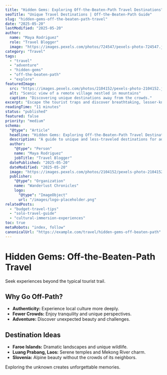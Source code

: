 ```yaml
---
title: "Hidden Gems: Exploring Off-the-Beaten-Path Travel Destinations"
seoTitle: "Unique Travel Destinations | Off-the-Beaten-Path Guide"
slug: "hidden-gems-off-the-beaten-path-travel"
date: "2025-05-20"
lastModified: "2025-05-20"
author:
  name: "Maya Rodriguez"
  role: "Travel Blogger"
  image: "https://images.pexels.com/photos/724547/pexels-photo-724547.jpeg?auto=compress&cs=tinysrgb&w=1260&h=750&dpr=2"
category: "Travel"
tags:
  - "travel"
  - "adventure"
  - "hidden-gems"
  - "off-the-beaten-path"
  - "explore"
featuredImage:
  src: "https://images.pexels.com/photos/2104152/pexels-photo-2104152.jpeg?auto=compress&cs=tinysrgb&w=1260&h=750&dpr=2"
  alt: "Scenic view of a remote village nestled in mountains"
  caption: "Discovering unique destinations away from the crowds."
excerpt: "Escape the tourist traps and discover breathtaking, lesser-known travel destinations around the world. This guide highlights hidden gems perfect for adventurous travelers seeking authentic experiences."
readingTime: "11 minutes"
status: "published"
featured: false
priority: "medium"
schema:
  "@type": "Article"
  headline: "Hidden Gems: Exploring Off-the-Beaten-Path Travel Destinations"
  description: "A guide to unique and less-traveled destinations for adventurous explorers."
  author:
    "@type": "Person"
    name: "Maya Rodriguez"
    jobTitle: "Travel Blogger"
  datePublished: "2025-05-20"
  dateModified: "2025-05-20"
  image: "https://images.pexels.com/photos/2104152/pexels-photo-2104152.jpeg?auto=compress&cs=tinysrgb&w=1260&h=750&dpr=2"
  publisher:
    "@type": "Organization"
    name: "Wanderlust Chronicles"
    logo:
      "@type": "ImageObject"
      url: "/images/logo-placeholder.png"
relatedPosts:
  - "budget-travel-tips"
  - "solo-travel-guide"
  - "cultural-immersion-experiences"
toc: true
metaRobots: "index, follow"
canonicalUrl: "https://example.com/travel/hidden-gems-off-beaten-path"
---
```


# Hidden Gems: Off-the-Beaten-Path Travel

Seek experiences beyond the typical tourist trail.

## Why Go Off-Path?

*   **Authenticity:** Experience local culture more deeply.
*   **Fewer Crowds:** Enjoy tranquility and unique perspectives.
*   **Adventure:** Discover unexpected beauty and challenges.

## Destination Ideas

*   **Faroe Islands:** Dramatic landscapes and unique wildlife.
*   **Luang Prabang, Laos:** Serene temples and Mekong River charm.
*   **Slovenia:** Alpine beauty without the crowds of its neighbors.

Exploring the unknown creates unforgettable memories.
